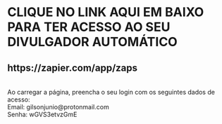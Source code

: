 <h1>CLIQUE NO LINK AQUI EM BAIXO PARA TER ACESSO AO SEU DIVULGADOR AUTOMÁTICO</h1>
<h2><b>https://zapier.com/app/zaps</b></h2>
</br>
Ao carregar a página, preencha o seu login com os seguintes dados de acesso:</br>
Email: gilsonjunio@protonmail.com</br>
Senha: wGVS3etvzGmE
